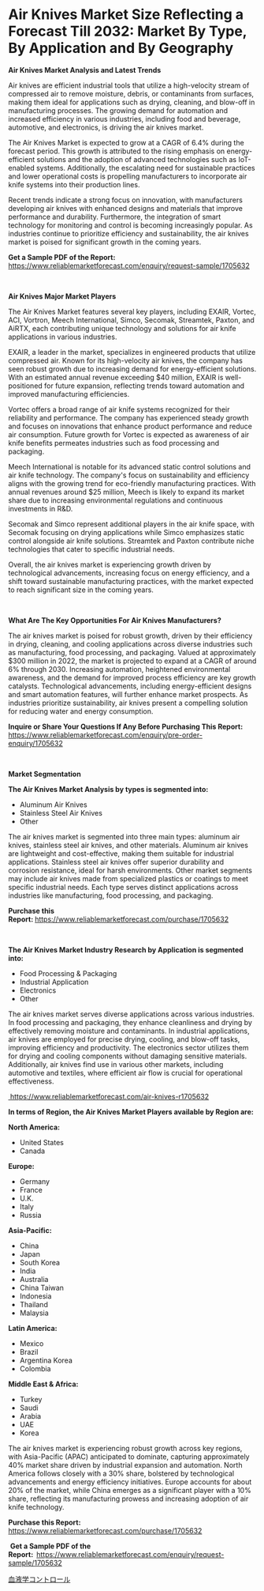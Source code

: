 <p><h1>Air Knives Market Size Reflecting a Forecast Till 2032: Market By Type, By Application and By Geography</h1></p><p><strong>Air Knives Market Analysis and Latest Trends</strong></p>
<p><p>Air knives are efficient industrial tools that utilize a high-velocity stream of compressed air to remove moisture, debris, or contaminants from surfaces, making them ideal for applications such as drying, cleaning, and blow-off in manufacturing processes. The growing demand for automation and increased efficiency in various industries, including food and beverage, automotive, and electronics, is driving the air knives market.</p><p>The Air Knives Market is expected to grow at a CAGR of 6.4% during the forecast period. This growth is attributed to the rising emphasis on energy-efficient solutions and the adoption of advanced technologies such as IoT-enabled systems. Additionally, the escalating need for sustainable practices and lower operational costs is propelling manufacturers to incorporate air knife systems into their production lines.</p><p>Recent trends indicate a strong focus on innovation, with manufacturers developing air knives with enhanced designs and materials that improve performance and durability. Furthermore, the integration of smart technology for monitoring and control is becoming increasingly popular. As industries continue to prioritize efficiency and sustainability, the air knives market is poised for significant growth in the coming years.</p></p>
<p><strong>Get a Sample PDF of the Report:&nbsp;</strong> <a href="https://www.reliablemarketforecast.com/enquiry/request-sample/1705632?utm_campaign=1840&utm_medium=2&utm_source=Github&utm_content=ia&utm_term=10012025&utm_id=air-knives">https://www.reliablemarketforecast.com/enquiry/request-sample/1705632</a></p>
<p>&nbsp;</p>
<p><strong>Air Knives Major Market Players</strong></p>
<p><p>The Air Knives Market features several key players, including EXAIR, Vortec, ACI, Vortron, Meech International, Simco, Secomak, Streamtek, Paxton, and AiRTX, each contributing unique technology and solutions for air knife applications in various industries.</p><p>EXAIR, a leader in the market, specializes in engineered products that utilize compressed air. Known for its high-velocity air knives, the company has seen robust growth due to increasing demand for energy-efficient solutions. With an estimated annual revenue exceeding $40 million, EXAIR is well-positioned for future expansion, reflecting trends toward automation and improved manufacturing efficiencies.</p><p>Vortec offers a broad range of air knife systems recognized for their reliability and performance. The company has experienced steady growth and focuses on innovations that enhance product performance and reduce air consumption. Future growth for Vortec is expected as awareness of air knife benefits permeates industries such as food processing and packaging.</p><p>Meech International is notable for its advanced static control solutions and air knife technology. The company's focus on sustainability and efficiency aligns with the growing trend for eco-friendly manufacturing practices. With annual revenues around $25 million, Meech is likely to expand its market share due to increasing environmental regulations and continuous investments in R&D.</p><p>Secomak and Simco represent additional players in the air knife space, with Secomak focusing on drying applications while Simco emphasizes static control alongside air knife solutions. Streamtek and Paxton contribute niche technologies that cater to specific industrial needs.</p><p>Overall, the air knives market is experiencing growth driven by technological advancements, increasing focus on energy efficiency, and a shift toward sustainable manufacturing practices, with the market expected to reach significant size in the coming years.</p></p>
<p>&nbsp;</p>
<p><strong>What Are The Key Opportunities For Air Knives Manufacturers?</strong></p>
<p><p>The air knives market is poised for robust growth, driven by their efficiency in drying, cleaning, and cooling applications across diverse industries such as manufacturing, food processing, and packaging. Valued at approximately $300 million in 2022, the market is projected to expand at a CAGR of around 6% through 2030. Increasing automation, heightened environmental awareness, and the demand for improved process efficiency are key growth catalysts. Technological advancements, including energy-efficient designs and smart automation features, will further enhance market prospects. As industries prioritize sustainability, air knives present a compelling solution for reducing water and energy consumption.</p></p>
<p><strong>Inquire or Share Your Questions If Any Before Purchasing This Report:</strong> <a href="https://www.reliablemarketforecast.com/enquiry/pre-order-enquiry/1705632?utm_campaign=1840&utm_medium=2&utm_source=Github&utm_content=ia&utm_term=10012025&utm_id=air-knives">https://www.reliablemarketforecast.com/enquiry/pre-order-enquiry/1705632</a></p>
<p>&nbsp;</p>
<p><strong>Market Segmentation</strong></p>
<p><strong>The Air Knives Market Analysis by types is segmented into:</strong></p>
<p><ul><li>Aluminum Air Knives</li><li>Stainless Steel Air Knives</li><li>Other</li></ul></p>
<p><p>The air knives market is segmented into three main types: aluminum air knives, stainless steel air knives, and other materials. Aluminum air knives are lightweight and cost-effective, making them suitable for industrial applications. Stainless steel air knives offer superior durability and corrosion resistance, ideal for harsh environments. Other market segments may include air knives made from specialized plastics or coatings to meet specific industrial needs. Each type serves distinct applications across industries like manufacturing, food processing, and packaging.</p></p>
<p><strong>Purchase this Report:&nbsp;</strong><a href="https://www.reliablemarketforecast.com/purchase/1705632?utm_campaign=1840&utm_medium=2&utm_source=Github&utm_content=ia&utm_term=10012025&utm_id=air-knives">https://www.reliablemarketforecast.com/purchase/1705632</a></p>
<p>&nbsp;</p>
<p><strong>The Air Knives Market Industry Research by Application is segmented into:</strong></p>
<p><ul><li>Food Processing & Packaging</li><li>Industrial Application</li><li>Electronics</li><li>Other</li></ul></p>
<p><p>The air knives market serves diverse applications across various industries. In food processing and packaging, they enhance cleanliness and drying by effectively removing moisture and contaminants. In industrial applications, air knives are employed for precise drying, cooling, and blow-off tasks, improving efficiency and productivity. The electronics sector utilizes them for drying and cooling components without damaging sensitive materials. Additionally, air knives find use in various other markets, including automotive and textiles, where efficient air flow is crucial for operational effectiveness.</p></p>
<p><a href="https://www.reliablemarketforecast.com/air-knives-r1705632?utm_campaign=1840&utm_medium=2&utm_source=Github&utm_content=ia&utm_term=10012025&utm_id=air-knives">&nbsp;https://www.reliablemarketforecast.com/air-knives-r1705632</a></p>
<p><strong>In terms of Region, the Air Knives Market Players available by Region are:</strong></p>
<p>
    <p> <strong> North America: </strong>
        <ul>
            <li>United States</li>
            <li>Canada</li>
        </ul>
        </p> 
    <p> <strong> Europe: </strong>
        <ul>
            <li>Germany</li>
            <li>France</li>
            <li>U.K.</li>
            <li>Italy</li>
            <li>Russia</li>
        </ul>
        </p> 
    <p> <strong> Asia-Pacific: </strong>
        <ul>
            <li>China</li>
            <li>Japan</li>
            <li>South Korea</li>
            <li>India</li>
            <li>Australia</li>
            <li>China Taiwan</li>
            <li>Indonesia</li>
            <li>Thailand</li>
            <li>Malaysia</li>
        </ul>
        </p> 
    <p> <strong> Latin America: </strong>
        <ul>
            <li>Mexico</li>
            <li>Brazil</li>
            <li>Argentina Korea</li>
            <li>Colombia</li>
        </ul>
        </p> 
    <p> <strong> Middle East & Africa: </strong>
        <ul>
            <li>Turkey</li>
            <li>Saudi</li>
            <li>Arabia</li>
            <li>UAE</li>
            <li>Korea</li>
        </ul>
    </p>
    </p>
<p><p>The air knives market is experiencing robust growth across key regions, with Asia-Pacific (APAC) anticipated to dominate, capturing approximately 40% market share driven by industrial expansion and automation. North America follows closely with a 30% share, bolstered by technological advancements and energy efficiency initiatives. Europe accounts for about 20% of the market, while China emerges as a significant player with a 10% share, reflecting its manufacturing prowess and increasing adoption of air knife technology.</p></p>
<p><strong>Purchase this Report: </strong><a href="https://www.reliablemarketforecast.com/purchase/1705632?utm_campaign=1840&utm_medium=2&utm_source=Github&utm_content=ia&utm_term=10012025&utm_id=air-knives">https://www.reliablemarketforecast.com/purchase/1705632</a></p>
<p>&nbsp;<strong>Get a Sample PDF of the Report:&nbsp;&nbsp;</strong><a href="https://www.reliablemarketforecast.com/enquiry/request-sample/1705632?utm_campaign=1840&utm_medium=2&utm_source=Github&utm_content=ia&utm_term=10012025&utm_id=air-knives">https://www.reliablemarketforecast.com/enquiry/request-sample/1705632</a></p>
<p><strong></strong></p>
<p><p><a href="https://github.com/mohamedbakry57/Market-Research-Report-List-6/blob/main/959797929788.md?utm_campaign=1840&utm_medium=2&utm_source=Github&utm_content=ia&utm_term=10012025&utm_id=air-knives">血液学コントロール</a></p></p>